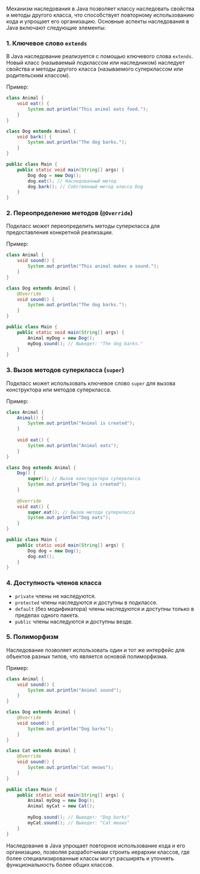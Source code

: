 Механизм наследования в Java позволяет классу наследовать свойства и методы другого класса, что способствует повторному использованию кода и упрощает его организацию. Основные аспекты наследования в Java включают следующие элементы:

### 1. Ключевое слово `extends`
В Java наследование реализуется с помощью ключевого слова `extends`. Новый класс (называемый подклассом или наследником) наследует свойства и методы другого класса (называемого суперклассом или родительским классом).

Пример:
```java
class Animal {
    void eat() {
        System.out.println("This animal eats food.");
    }
}

class Dog extends Animal {
    void bark() {
        System.out.println("The dog barks.");
    }
}

public class Main {
    public static void main(String[] args) {
        Dog dog = new Dog();
        dog.eat(); // Наследованный метод
        dog.bark(); // Собственный метод класса Dog
    }
}
```

### 2. Переопределение методов (`@Override`)
Подкласс может переопределить методы суперкласса для предоставления конкретной реализации.

Пример:
```java
class Animal {
    void sound() {
        System.out.println("This animal makes a sound.");
    }
}

class Dog extends Animal {
    @Override
    void sound() {
        System.out.println("The dog barks.");
    }
}

public class Main {
    public static void main(String[] args) {
        Animal myDog = new Dog();
        myDog.sound(); // Выведет: "The dog barks."
    }
}
```

### 3. Вызов методов суперкласса (`super`)
Подкласс может использовать ключевое слово `super` для вызова конструктора или методов суперкласса.

Пример:
```java
class Animal {
    Animal() {
        System.out.println("Animal is created");
    }
    
    void eat() {
        System.out.println("Animal eats");
    }
}

class Dog extends Animal {
    Dog() {
        super(); // Вызов конструктора суперкласса
        System.out.println("Dog is created");
    }
    
    @Override
    void eat() {
        super.eat(); // Вызов метода суперкласса
        System.out.println("Dog eats");
    }
}

public class Main {
    public static void main(String[] args) {
        Dog dog = new Dog();
        dog.eat();
    }
}
```

### 4. Доступность членов класса
- `private` члены не наследуются.
- `protected` члены наследуются и доступны в подклассе.
- `default` (без модификатора) члены наследуются и доступны только в пределах одного пакета.
- `public` члены наследуются и доступны везде.

### 5. Полиморфизм
Наследование позволяет использовать один и тот же интерфейс для объектов разных типов, что является основой полиморфизма.

Пример:
```java
class Animal {
    void sound() {
        System.out.println("Animal sound");
    }
}

class Dog extends Animal {
    @Override
    void sound() {
        System.out.println("Dog barks");
    }
}

class Cat extends Animal {
    @Override
    void sound() {
        System.out.println("Cat meows");
    }
}

public class Main {
    public static void main(String[] args) {
        Animal myDog = new Dog();
        Animal myCat = new Cat();
        
        myDog.sound(); // Выведет: "Dog barks"
        myCat.sound(); // Выведет: "Cat meows"
    }
}
```

Наследование в Java упрощает повторное использование кода и его организацию, позволяя разработчикам строить иерархии классов, где более специализированные классы могут расширять и уточнять функциональность более общих классов.